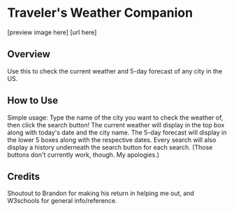 # Traveler's Weather Companion
[preview image here]
[url here]
## Overview
Use this to check the current weather and 5-day forecast of any city in the US.
## How to Use
Simple usage: Type the name of the city you want to check the weather of, then click the search button!
The current weather will display in the top box along with today's date and the city name.
The 5-day forecast will display in the lower 5 boxes along with the respective dates.
Every search will also display a history underneath the search button for each search.
(Those buttons don't currently work, though. My apologies.)
## Credits
Shoutout to Brandon for making his return in helping me out, and W3schools for general info/reference.